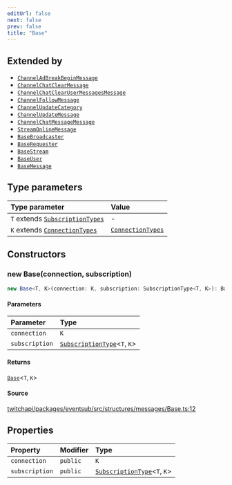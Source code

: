 ```yaml
---
editUrl: false
next: false
prev: false
title: "Base"
---
```


## Extended by

- [`ChannelAdBreakBeginMessage`](/api/eventsub/classes/channeladbreakbeginmessage/)
- [`ChannelChatClearMessage`](/api/eventsub/classes/channelchatclearmessage/)
- [`ChannelChatClearUserMessagesMessage`](/api/eventsub/classes/channelchatclearusermessagesmessage/)
- [`ChannelFollowMessage`](/api/eventsub/classes/channelfollowmessage/)
- [`ChannelUpdateCategory`](/api/eventsub/classes/channelupdatecategory/)
- [`ChannelUpdateMessage`](/api/eventsub/classes/channelupdatemessage/)
- [`ChannelChatMessageMessage`](/api/eventsub/classes/channelchatmessagemessage/)
- [`StreamOnlineMessage`](/api/eventsub/classes/streamonlinemessage/)
- [`BaseBroadcaster`](/api/eventsub/classes/basebroadcaster/)
- [`BaseRequester`](/api/eventsub/classes/baserequester/)
- [`BaseStream`](/api/eventsub/classes/basestream/)
- [`BaseUser`](/api/eventsub/classes/baseuser/)
- [`BaseMessage`](/api/eventsub/classes/basemessage/)

## Type parameters

| Type parameter | Value |
| :------ | :------ |
| `T` extends [`SubscriptionTypes`](/api/eventsub/enumerations/subscriptiontypes/) | - |
| `K` extends [`ConnectionTypes`](/api/eventsub/type-aliases/connectiontypes/) | [`ConnectionTypes`](/api/eventsub/type-aliases/connectiontypes/) |

## Constructors

### new Base(connection, subscription)

```ts
new Base<T, K>(connection: K, subscription: SubscriptionType<T, K>): Base<T, K>
```

#### Parameters

| Parameter | Type |
| :------ | :------ |
| `connection` | `K` |
| `subscription` | [`SubscriptionType`](/api/eventsub/type-aliases/subscriptiontype/)\<`T`, `K`\> |

#### Returns

[`Base`](/api/eventsub/classes/base/)\<`T`, `K`\>

#### Source

[twitchapi/packages/eventsub/src/structures/messages/Base.ts:12](https://github.com/pablornc/twitchapi//blob/f8a75ccd701e54db4c91e2b0128974da23f25d14/packages/eventsub/src/structures/messages/Base.ts#L12)

## Properties

| Property | Modifier | Type |
| :------ | :------ | :------ |
| `connection` | `public` | `K` |
| `subscription` | `public` | [`SubscriptionType`](/api/eventsub/type-aliases/subscriptiontype/)\<`T`, `K`\> |
